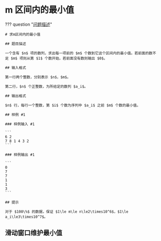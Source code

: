 # m 区间内的最小值

??? question "[问题描述](https://www.luogu.com.cn/problem/P1440)"

    # 求m区间内的最小值

    ## 题目描述

    一个含有 $n$ 项的数列，求出每一项前的 $m$ 个数到它这个区间内的最小值。若前面的数不足 $m$ 项则从第 $1$ 个数开始，若前面没有数则输出 $0$。

    ## 输入格式

    第一行两个整数，分别表示 $n$，$m$。

    第二行，$n$ 个正整数，为所给定的数列 $a_i$。

    ## 输出格式

    $n$ 行，每行一个整数，第 $i$ 个数为序列中 $a_i$ 之前 $m$ 个数的最小值。

    ## 样例 #1

    ### 样例输入 #1

    ```
    6 2
    7 8 1 4 3 2
    ```

    ### 样例输出 #1

    ```
    0
    7
    7
    1
    1
    3
    ```

    ## 提示

    对于 $100\%$ 的数据，保证 $1\le m\le n\le2\times10^6$，$1\le a_i\le3\times10^7$。

## 滑动窗口维护最小值

